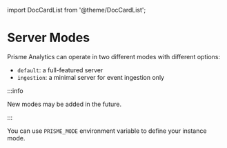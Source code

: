 import DocCardList from '@theme/DocCardList';

# Server Modes

Prisme Analytics can operate in two different modes with different options:

* `default`: a full-featured server
* `ingestion`: a minimal server for event ingestion only

:::info

New modes may be added in the future.

:::

You can use `PRISME_MODE` environment variable to define your instance mode.

<DocCardList />

